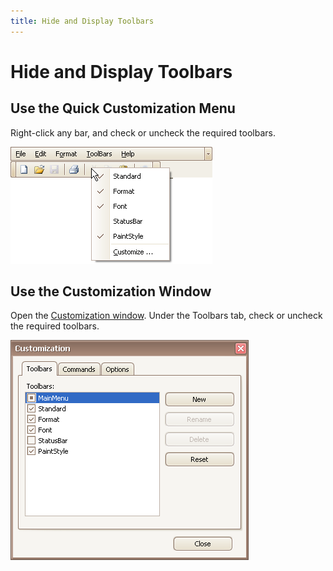 ```yaml
---
title: Hide and Display Toolbars
---
```

# Hide and Display Toolbars
## Use the Quick Customization Menu
Right-click any bar, and check or uncheck the required toolbars.

![EU_XtraBars_Bar_Menu](../../../images/Img7711.png)

## Use the Customization Window
Open the [Customization window](../../../../interface-elements-for-desktop/articles/toolbars-and-menus/layout-customization/open-toolbar-customization-window.md). Under the Toolbars tab, check or uncheck the required toolbars.

![EU_XtraBars_CustomizationWindow](../../../images/Img7713.png)